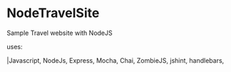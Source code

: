 # NodeTravelSite
Sample Travel website with NodeJS

uses:

|Javascript, NodeJs, Express, Mocha, Chai, ZombieJS, jshint, handlebars,
